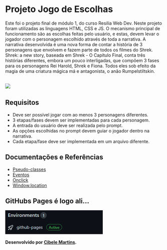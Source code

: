 <h1>Projeto Jogo de Escolhas</h1>

<p>Este foi o projeto final de módulo 1, do curso Resilia Web Dev. Neste projeto foram utilizadas as linguagens HTML, CSS e JS. O mecanismo principal de funcionamento são as escolhas feitas pelo usuário, e estas, devem levar o jogador com o personagem escolhido através de toda a narrativa. A narrativa desenvolvida é uma nova forma de contar a história de 3 personagens que envolvem e fazem parte de todos os filmes do Shrek. Shrek: a new story, baseada em Shrek - O Capítulo Final, conta três histórias diferentes, embora um pouco interligadas, que compõem 3 fases para os personagens Rei Harold, Shrek e Fiona. Todos eles sob efeito da magia de uma criatura mágica má e antagonista, o anão Rumpelstiltskin.</p>
<br>

<img src="./img/gameShrekCompress.gif">

<br>
<h2>Requisitos</h2>

<ul>
  <li>Deve ser possível jogar com ao menos 3 personagens diferentes.</li>
  <li>3 etapas/fases devem ser implementadas para cada personagem.</li>
  <li>A entrada do usuário deve ser realizada pelo prompt.</li>
  <li>As opções escolhidas no prompt devem guiar o jogador dentro na narrativa.</li>
  <li>Cada etapa/fase deve ser implementada em um arquivo diferente.</li>
</ul>
<h2>Documentações e Referências</h2>

<ul>
  <li><a href="https://developer.mozilla.org/pt-BR/docs/Web/CSS/Pseudo-classes">Pseudo-classes</a></li>
  <li><a href="https://developer.mozilla.org/pt-BR/docs/Learn/JavaScript/Building_blocks/Events">Eventos</a></li>
  <li><a href= "https://www.w3schools.com/jsref/event_onclick.asp">Onclick</a></li>
  <li><a href="https://developer.mozilla.org/pt-BR/docs/Web/API/Window/location">Window.location</a></li>
</ul>

<h2>GitHubs Pages é logo ali...</h2>
<img src="./img/pages.gif">
<br>

<p><strong>Desenvolvido por <a target= "_blank" href="https://www.linkedin.com/in/cibele-martins-85b910169/">Cibele Martins</a>.</strong></p>


